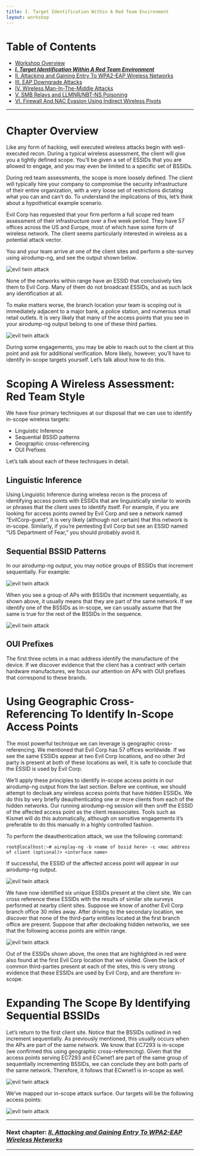 ```yaml
---
title: I. Target Identification Within A Red Team Environment
layout: workshop
---
```


# Table of Contents

   * [Workshop Overview](http://solstice.sh/workshops/advanced-wireless-attacks/)
   * ***[I. Target Identification Within A Red Team Environment](http://solstice.sh/workshops/advanced-wireless-attacks/i-target-identification-within-a-red-team-environment/)***
   * [II. Attacking and Gaining Entry To WPA2-EAP Wireless Networks](http://solstice.sh/workshops/advanced-wireless-attacks/ii-attacking-and-gaining-entry-to-wpa2-eap-wireless-networks/)
   * [III. EAP Downgrade Attacks](http://solstice.sh/workshops/advanced-wireless-attacks/iii-eap-downgrade-attacks/)
   * [IV. Wireless Man-In-The-Middle Attacks](http://solstice.sh/workshops/advanced-wireless-attacks/iv-wireless-man-in-the-middle-attacks/)
   * [V. SMB Relays and LLMNR/NBT-NS Poisoning](http://solstice.sh/workshops/advanced-wireless-attacks/v-smb-relays-and-llmnr-nbt-ns-poisoning/)
   * [VI. Firewall And NAC Evasion Using Indirect Wireless Pivots](http://solstice.sh/workshops/advanced-wireless-attacks/vi-firewall-and-nac-evasion-using-indirect-wireless-pivots/)

---

# Chapter Overview

Like any form of hacking, well executed wireless attacks begin with well-executed recon. During a typical wireless assessment, the client will give you a tightly defined scope. You’ll be given a set of ESSIDs that you are allowed to engage, and you may even be limited to a specific set of BSSIDs.

During red team assessments, the scope is more loosely defined. The client will typically hire your company to compromise the security infrastructure of their entire organization, with a very loose set of restrictions dictating what you can and can’t do. To understand the implications of this, let’s think about a hypothetical example scenario. 

Evil Corp has requested that your firm perform a full scope red team assessment of their infrastructure over a five week period. They have 57 offices across the US and Europe, most of which have some form of wireless network. The client seems particularly interested in wireless as a potential attack vector.

You and your team arrive at one of the client sites and perform a site-survey using airodump-ng, and see the output shown below.

![evil twin attack](http://solstice.sh/images/workshops/awae/i/image-1.png)

None of the networks within range have an ESSID that conclusively ties them to Evil Corp. Many of them do not broadcast ESSIDs, and as such lack any identification at all.

To make matters worse, the branch location your team is scoping out is immediately adjacent to a major bank, a police station, and numerous small retail outlets. It is very likely that many of the access points that you see in your airodump-ng output belong to one of these third parties. 

![evil twin attack](http://solstice.sh/images/workshops/awae/i/image-2.png)

During some engagements, you may be able to reach out to the client at this point and ask for additional verification. More likely, however, you’ll have to identify in-scope targets yourself. Let’s talk about how to do this.

# Scoping A Wireless Assessment: Red Team Style

We have four primary techniques at our disposal that we can use to identify in-scope wireless targets:

 - Linguistic Inference
 - Sequential BSSID patterns
 - Geographic cross-referencing
 - OUI Prefixes

Let’s talk about each of these techniques in detail.

## Linguistic Inference

Using Linguistic Inference during wireless recon is the process of identifying access points with ESSIDs that are linguistically similar to words or phrases that the client uses to identify itself. For example, if you are looking for access points owned by Evil Corp and see a network named “EvilCorp-guest”, it is very likely (although not certain) that this network is in-scope. Similarly, if you’re pentesting Evil Corp but see an ESSID named “US Department of Fear,” you should probably avoid it.

## Sequential BSSID Patterns

In our airodump-ng output, you may notice groups of BSSIDs that increment sequentially. For example:

![evil twin attack](http://solstice.sh/images/workshops/awae/i/image-4.png)

When you see a group of APs with BSSIDs that increment sequentially, as shown above, it usually means that they are part of the same network. If we identify one of the BSSIDs as in-scope, we can usually assume that the same is true for the rest of the BSSIDs in the sequence.

![evil twin attack](http://solstice.sh/images/workshops/awae/i/image-5.png)

## OUI Prefixes

The first three octets in a mac address identify the manufacture of the device. If we discover evidence that the client has a contract with certain hardware manufactures, we focus our attention on APs with OUI prefixes that correspond to these brands.

# Using Geographic Cross-Referencing To Identify In-Scope Access Points

The most powerful technique we can leverage is geographic cross-referencing. We mentioned that Evil Corp has 57 offices worldwide. If we see the same ESSIDs appear at two Evil Corp locations, and no other 3rd party is present at both of these locations as well, it is safe to conclude that the ESSID is used by Evil Corp.

We’ll apply these principles to identify in-scope access points in our airodump-ng output from the last section. Before we continue, we should attempt to decloak any wireless access points that have hidden ESSIDs. We do this by very briefly deauthenticating one or more clients from each of the hidden networks. Our running airodump-ng session will then sniff the ESSID of the affected access point as the client reassociates. Tools such as Kismet will do this automatically, although on sensitive engagements it’s preferable to do this manually in a highly controlled fashion.

To perform the deauthentication attack, we use the following command:

	root@localhost:~# aireplay-ng -b <name of bssid here> -c <mac address of client (optional)> <interface name>

If successful, the ESSID of the affected access point will appear in our airodump-ng output.

![evil twin attack](http://solstice.sh/images/workshops/awae/i/image-6.png)

We have now identified six unique ESSIDs present at the client site. We can cross reference these ESSIDs with the results of similar site surveys performed at nearby client sites. Suppose we know of another Evil Corp branch office 30 miles away. After driving to the secondary location, we discover that none of the third-party entities located at the first branch office are present. Suppose that after decloaking hidden networks, we see that the following access points are within range. 

![evil twin attack](http://solstice.sh/images/workshops/awae/i/image-7.png)

Out of the ESSIDs shown above, the ones that are highlighted in red were also found at the first Evil Corp location that we visited. Given the lack of common third-parties present at each of the sites, this is very strong evidence that these ESSIDs are used by Evil Corp, and are therefore in-scope.

# Expanding The Scope By Identifying Sequential BSSIDs 

Let’s return to the first client site. Notice that the BSSIDs outlined in red increment sequentially. As previously mentioned, this usually occurs when the APs are part of the same network. We know that EC7293 is in-scope (we confirmed this using geographic cross-referencing). Given that the access points serving EC7293 and ECwnet1 are part of the same group of sequentially incrementing BSSIDs, we can conclude they are both parts of the same network. Therefore, it follows that ECwnet1 is in-scope as well.

![evil twin attack](http://solstice.sh/images/workshops/awae/i/image-8.png)

We’ve mapped our in-scope attack surface. Our targets will be the following access points:

![evil twin attack](http://solstice.sh/images/workshops/awae/i/image-9.png)

---

### Next chapter: *[II. Attacking and Gaining Entry To WPA2-EAP Wireless Networks](http://solstice.sh/workshops/advanced-wireless-attacks/ii-attacking-and-gaining-entry-to-wpa2-eap-wireless-networks/)*

---
